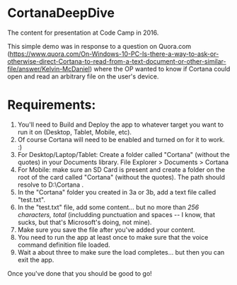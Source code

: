 # CortanaDeepDive
The content for presentation at Code Camp in 2016.

This simple demo was in response to a question on Quora.com (https://www.quora.com/On-Windows-10-PC-Is-there-a-way-to-ask-or-otherwise-direct-Cortana-to-read-from-a-text-document-or-other-similar-file/answer/Kelvin-McDaniel) where the OP wanted to know if Cortana could open and read an arbitrary file on the user's device.

# Requirements:
1. You'll need to Build and Deploy the app to whatever target you want to run it on (Desktop, Tablet, Mobile, etc).
2. Of course Cortana will need to be enabled and turned on for it to work.  :)
3. For Desktop/Laptop/Tablet: Create a folder called "Cortana" (without the quotes) in your Documents library. File Explorer > Documents > Cortana
4. For Mobile: make sure an SD Card is present and create a folder on the root of the card called "Cortana" (without the quotes). The path should resolve to D:\Cortana .
5. In the "Cortana" folder you created in 3a or 3b, add a text file called "test.txt".
6. In the "test.txt" file, add some content... but no more than *256 characters, total* (includding punctuation and spaces -- I know, that sucks, but that's Microsoft's doing, not mine).
7. Make sure you save the file after you've added your content.
8. You need to run the app at least once to make sure that the voice command definition file loaded.
9. Wait a about three to make sure the load completes... but then you can exit the app.

Once you've done that you should be good to go!
